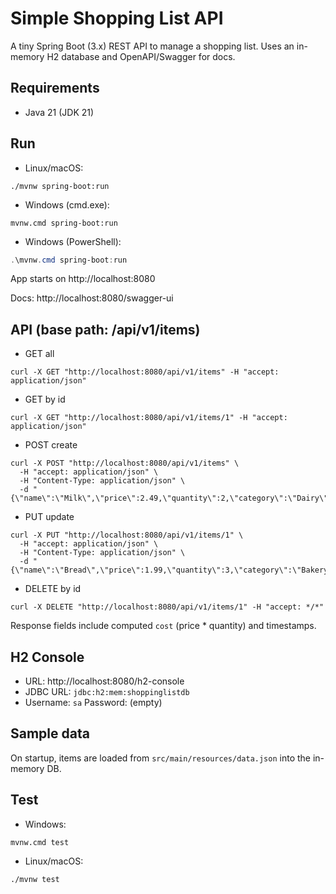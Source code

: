 # Simple Shopping List API
A tiny Spring Boot (3.x) REST API to manage a shopping list. Uses an in-memory H2 database and OpenAPI/Swagger for docs.

## Requirements
- Java 21 (JDK 21)

## Run
- Linux/macOS:
```
./mvnw spring-boot:run
```

- Windows (cmd.exe):
```
mvnw.cmd spring-boot:run
```

- Windows (PowerShell):
```powershell
.\mvnw.cmd spring-boot:run
```


App starts on http://localhost:8080

Docs: http://localhost:8080/swagger-ui

## API (base path: /api/v1/items)
- GET all
```
curl -X GET "http://localhost:8080/api/v1/items" -H "accept: application/json"
```
- GET by id
```
curl -X GET "http://localhost:8080/api/v1/items/1" -H "accept: application/json"
```
- POST create
```
curl -X POST "http://localhost:8080/api/v1/items" \
  -H "accept: application/json" \
  -H "Content-Type: application/json" \
  -d "{\"name\":\"Milk\",\"price\":2.49,\"quantity\":2,\"category\":\"Dairy\"}"
```
- PUT update
```
curl -X PUT "http://localhost:8080/api/v1/items/1" \
  -H "accept: application/json" \
  -H "Content-Type: application/json" \
  -d "{\"name\":\"Bread\",\"price\":1.99,\"quantity\":3,\"category\":\"Bakery\"}"
```
- DELETE by id
```
curl -X DELETE "http://localhost:8080/api/v1/items/1" -H "accept: */*"
```
Response fields include computed `cost` (price * quantity) and timestamps.

## H2 Console
- URL: http://localhost:8080/h2-console
- JDBC URL: `jdbc:h2:mem:shoppinglistdb`
- Username: `sa`  Password: (empty)

## Sample data
On startup, items are loaded from `src/main/resources/data.json` into the in-memory DB.

## Test
- Windows:
```
mvnw.cmd test
```
- Linux/macOS:
```
./mvnw test
```
